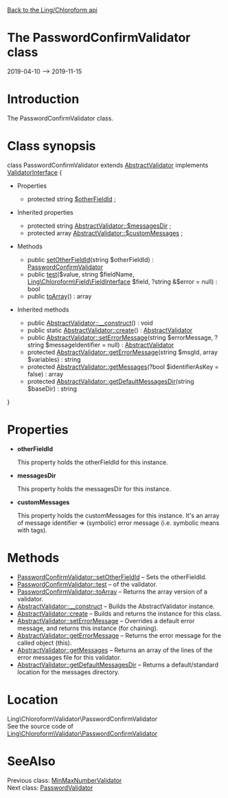 [Back to the Ling/Chloroform api](https://github.com/lingtalfi/Chloroform/blob/master/doc/api/Ling/Chloroform.md)



The PasswordConfirmValidator class
================
2019-04-10 --> 2019-11-15






Introduction
============

The PasswordConfirmValidator class.



Class synopsis
==============


class <span class="pl-k">PasswordConfirmValidator</span> extends [AbstractValidator](https://github.com/lingtalfi/Chloroform/blob/master/doc/api/Ling/Chloroform/Validator/AbstractValidator.md) implements [ValidatorInterface](https://github.com/lingtalfi/Chloroform/blob/master/doc/api/Ling/Chloroform/Validator/ValidatorInterface.md) {

- Properties
    - protected string [$otherFieldId](#property-otherFieldId) ;

- Inherited properties
    - protected string [AbstractValidator::$messagesDir](#property-messagesDir) ;
    - protected array [AbstractValidator::$customMessages](#property-customMessages) ;

- Methods
    - public [setOtherFieldId](https://github.com/lingtalfi/Chloroform/blob/master/doc/api/Ling/Chloroform/Validator/PasswordConfirmValidator/setOtherFieldId.md)(string $otherFieldId) : [PasswordConfirmValidator](https://github.com/lingtalfi/Chloroform/blob/master/doc/api/Ling/Chloroform/Validator/PasswordConfirmValidator.md)
    - public [test](https://github.com/lingtalfi/Chloroform/blob/master/doc/api/Ling/Chloroform/Validator/PasswordConfirmValidator/test.md)($value, string $fieldName, [Ling\Chloroform\Field\FieldInterface](https://github.com/lingtalfi/Chloroform/blob/master/doc/api/Ling/Chloroform/Field/FieldInterface.md) $field, ?string &$error = null) : bool
    - public [toArray](https://github.com/lingtalfi/Chloroform/blob/master/doc/api/Ling/Chloroform/Validator/PasswordConfirmValidator/toArray.md)() : array

- Inherited methods
    - public [AbstractValidator::__construct](https://github.com/lingtalfi/Chloroform/blob/master/doc/api/Ling/Chloroform/Validator/AbstractValidator/__construct.md)() : void
    - public static [AbstractValidator::create](https://github.com/lingtalfi/Chloroform/blob/master/doc/api/Ling/Chloroform/Validator/AbstractValidator/create.md)() : [AbstractValidator](https://github.com/lingtalfi/Chloroform/blob/master/doc/api/Ling/Chloroform/Validator/AbstractValidator.md)
    - public [AbstractValidator::setErrorMessage](https://github.com/lingtalfi/Chloroform/blob/master/doc/api/Ling/Chloroform/Validator/AbstractValidator/setErrorMessage.md)(string $errorMessage, ?string $messageIdentifier = null) : [AbstractValidator](https://github.com/lingtalfi/Chloroform/blob/master/doc/api/Ling/Chloroform/Validator/AbstractValidator.md)
    - protected [AbstractValidator::getErrorMessage](https://github.com/lingtalfi/Chloroform/blob/master/doc/api/Ling/Chloroform/Validator/AbstractValidator/getErrorMessage.md)(string $msgId, array $variables) : string
    - protected [AbstractValidator::getMessages](https://github.com/lingtalfi/Chloroform/blob/master/doc/api/Ling/Chloroform/Validator/AbstractValidator/getMessages.md)(?bool $identifierAsKey = false) : array
    - protected [AbstractValidator::getDefaultMessagesDir](https://github.com/lingtalfi/Chloroform/blob/master/doc/api/Ling/Chloroform/Validator/AbstractValidator/getDefaultMessagesDir.md)(string $baseDir) : string

}




Properties
=============

- <span id="property-otherFieldId"><b>otherFieldId</b></span>

    This property holds the otherFieldId for this instance.
    
    

- <span id="property-messagesDir"><b>messagesDir</b></span>

    This property holds the messagesDir for this instance.
    
    

- <span id="property-customMessages"><b>customMessages</b></span>

    This property holds the customMessages for this instance.
    It's an array of message identifier => (symbolic) error message (i.e. symbolic means with tags).
    
    



Methods
==============

- [PasswordConfirmValidator::setOtherFieldId](https://github.com/lingtalfi/Chloroform/blob/master/doc/api/Ling/Chloroform/Validator/PasswordConfirmValidator/setOtherFieldId.md) &ndash; Sets the otherFieldId.
- [PasswordConfirmValidator::test](https://github.com/lingtalfi/Chloroform/blob/master/doc/api/Ling/Chloroform/Validator/PasswordConfirmValidator/test.md) &ndash; of the validator.
- [PasswordConfirmValidator::toArray](https://github.com/lingtalfi/Chloroform/blob/master/doc/api/Ling/Chloroform/Validator/PasswordConfirmValidator/toArray.md) &ndash; Returns the array version of a validator.
- [AbstractValidator::__construct](https://github.com/lingtalfi/Chloroform/blob/master/doc/api/Ling/Chloroform/Validator/AbstractValidator/__construct.md) &ndash; Builds the AbstractValidator instance.
- [AbstractValidator::create](https://github.com/lingtalfi/Chloroform/blob/master/doc/api/Ling/Chloroform/Validator/AbstractValidator/create.md) &ndash; Builds and returns the instance for this class.
- [AbstractValidator::setErrorMessage](https://github.com/lingtalfi/Chloroform/blob/master/doc/api/Ling/Chloroform/Validator/AbstractValidator/setErrorMessage.md) &ndash; Overrides a default error message, and returns this instance (for chaining).
- [AbstractValidator::getErrorMessage](https://github.com/lingtalfi/Chloroform/blob/master/doc/api/Ling/Chloroform/Validator/AbstractValidator/getErrorMessage.md) &ndash; Returns the error message for the called object (this).
- [AbstractValidator::getMessages](https://github.com/lingtalfi/Chloroform/blob/master/doc/api/Ling/Chloroform/Validator/AbstractValidator/getMessages.md) &ndash; Returns an array of the lines of the error messages file for this validator.
- [AbstractValidator::getDefaultMessagesDir](https://github.com/lingtalfi/Chloroform/blob/master/doc/api/Ling/Chloroform/Validator/AbstractValidator/getDefaultMessagesDir.md) &ndash; Returns a default/standard location for the messages directory.





Location
=============
Ling\Chloroform\Validator\PasswordConfirmValidator<br>
See the source code of [Ling\Chloroform\Validator\PasswordConfirmValidator](https://github.com/lingtalfi/Chloroform/blob/master/Validator/PasswordConfirmValidator.php)



SeeAlso
==============
Previous class: [MinMaxNumberValidator](https://github.com/lingtalfi/Chloroform/blob/master/doc/api/Ling/Chloroform/Validator/MinMaxNumberValidator.md)<br>Next class: [PasswordValidator](https://github.com/lingtalfi/Chloroform/blob/master/doc/api/Ling/Chloroform/Validator/PasswordValidator.md)<br>
